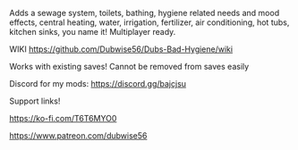 Adds a sewage system, toilets, bathing, hygiene related needs and mood effects, central heating, water, irrigation, fertilizer, air conditioning, hot tubs, kitchen sinks, you name it! Multiplayer ready.

WIKI https://github.com/Dubwise56/Dubs-Bad-Hygiene/wiki

Works with existing saves!
Cannot be removed from saves easily

Discord for my mods: https://discord.gg/bajcjsu

Support links!

https://ko-fi.com/T6T6MYO0

https://www.patreon.com/dubwise56

